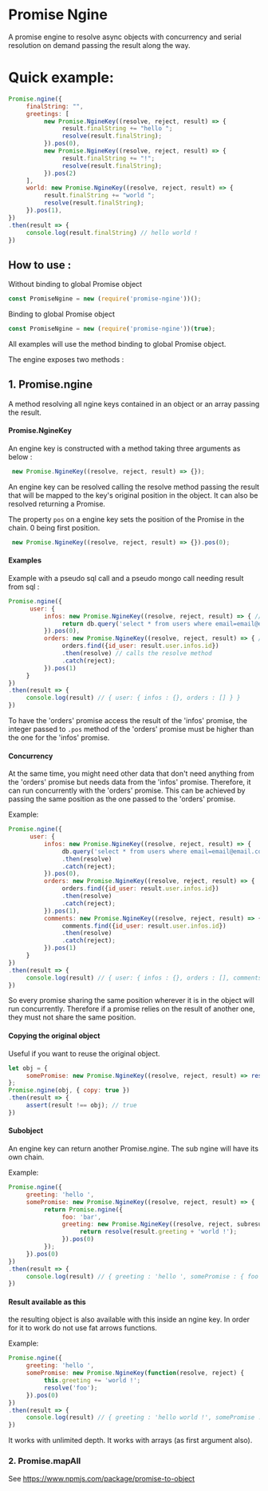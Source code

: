 # Promise Ngine
A promise engine to resolve async objects with concurrency and serial resolution on demand passing the result along the way.


# Quick example:
``` javascript
Promise.ngine({
     finalString: "",
     greetings: [
          new Promise.NgineKey((resolve, reject, result) => {
               result.finalString += "hello ";
               resolve(result.finalString);
          }).pos(0),
          new Promise.NgineKey((resolve, reject, result) => {
               result.finalString += "!";
               resolve(result.finalString);
          }).pos(2)
     ],
     world: new Promise.NgineKey((resolve, reject, result) => {
          result.finalString += "world ";
          resolve(result.finalString);
     }).pos(1),
})
.then(result => {
     console.log(result.finalString) // hello world !
})
```

## How to use :

Without binding to global Promise object
``` javascript
const PromiseNgine = new (require('promise-ngine'))();
```
Binding to global Promise object
``` javascript
const PromiseNgine = new (require('promise-ngine'))(true);
```

All examples will use the method binding to global Promise object.

The engine exposes two methods :

## 1. Promise.ngine
A method resolving all ngine keys contained in an object or an array passing the result.

#### Promise.NgineKey
An engine key is constructed with a method taking three arguments as below :
``` javascript
 new Promise.NgineKey((resolve, reject, result) => {});
```

An engine key can be resolved calling the resolve method passing the result that will be mapped to
the key's original position in the object. It can also be resolved returning a Promise.

The property ```pos``` on a engine key sets the position of the Promise in the chain. 0 being first position.
``` javascript
 new Promise.NgineKey((resolve, reject, result) => {}).pos(0);
```

#### Examples
Example with a pseudo sql call and a pseudo mongo call needing result from sql :
``` javascript
Promise.ngine({
      user: {
          infos: new Promise.NgineKey((resolve, reject, result) => { // call happens first
               return db.query('select * from users where email=email@email.com') // returns a Promise
          }).pos(0),
          orders: new Promise.NgineKey((resolve, reject, result) => { // call happens second
               orders.find({id_user: result.user.infos.id})
               .then(resolve) // calls the resolve method
               .catch(reject);
          }).pos(1)
     }
})
.then(result => {
     console.log(result) // { user: { infos : {}, orders : [] } }
})
```
To have the 'orders' promise access the result of the 'infos' promise,
the integer passed to ```.pos``` method of the 'orders' promise must be higher than the one for the 'infos' promise.

#### Concurrency
At the same time, you might need other data that don't need anything from the 'orders' promise
but needs data from the 'infos' promise. Therefore, it can run concurrently with the 'orders' promise. This can be achieved by passing the same position as the one passed to the 'orders' promise.

Example:
``` javascript
Promise.ngine({
      user: {
          infos: new Promise.NgineKey((resolve, reject, result) => {
               db.query('select * from users where email=email@email.com')
               .then(resolve)
               .catch(reject);
          }).pos(0),
          orders: new Promise.NgineKey((resolve, reject, result) => {
               orders.find({id_user: result.user.infos.id})
               .then(resolve)
               .catch(reject);
          }).pos(1),
          comments: new Promise.NgineKey((resolve, reject, result) => {
               comments.find({id_user: result.user.infos.id})
               .then(resolve)
               .catch(reject);
          }).pos(1)
     }
})
.then(result => {
     console.log(result) // { user: { infos : {}, orders : [], comments: [] } }
})
```

So every promise sharing the same position wherever it is in the object will run concurrently.
Therefore if a promise relies on the result of another one, they must not share the same position.

#### Copying the original object
Useful if you want to reuse the original object.

``` javascript
let obj = {
     somePromise: new Promise.NgineKey((resolve, reject, result) => resolve(true)).pos(0)
};
Promise.ngine(obj, { copy: true })
.then(result => {
     assert(result !== obj); // true
})
```

#### Subobject
An engine key can return another Promise.ngine.
The sub ngine will have its own chain.

Example:
``` javascript
Promise.ngine({
     greeting: 'hello ',
     somePromise: new Promise.NgineKey((resolve, reject, result) => {
          return Promise.ngine({
               foo: 'bar',
               greeting: new Promise.NgineKey((resolve, reject, subresult) => {
                    return resolve(result.greeting + 'world !');
               }).pos(0)
          });
     }).pos(0)
})
.then(result => {
     console.log(result) // { greeting : 'hello ', somePromise : { foo : 'bar', greeting : 'hello world !' } }
})
```

#### Result available as this
the resulting object is also available with this inside an ngine key. In order for it to work do not use fat arrows functions.

Example:
``` javascript
Promise.ngine({
     greeting: 'hello ',
     somePromise: new Promise.NgineKey(function(resolve, reject) {
          this.greeting += 'world !';
          resolve('foo');
     }).pos(0)
})
.then(result => {
     console.log(result) // { greeting : 'hello world !', somePromise : 'foo' }
})
```

It works with unlimited depth.
It works with arrays (as first argument also).


### 2. Promise.mapAll

See https://www.npmjs.com/package/promise-to-object
